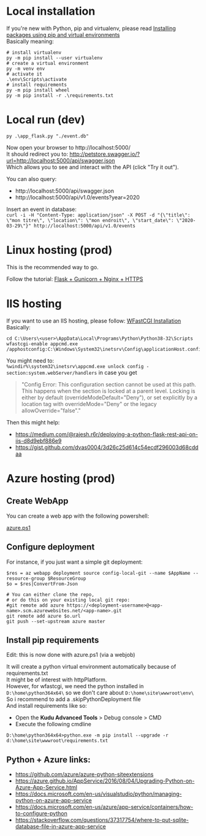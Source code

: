# Local installation

If you're new with Python, pip and virtualenv, please read [Installing packages using pip and virtual environments](https://packaging.python.org/guides/installing-using-pip-and-virtual-environments/)  
Basically meaning:
```
# install virtualenv
py -m pip install --user virtualenv
# create a virtual environment
py -m venv env
# activate it
.\env\Scripts\activate
# install requirements
py -m pip install wheel
py -m pip install -r .\requirements.txt
```

# Local run (dev)

`py .\app_flask.py "./event.db"`

Now open your browser to http://localhost:5000/  
It should redirect you to:
http://petstore.swagger.io/?url=http://localhost:5000/api/swagger.json  
Which allows you to see and interact with the API (click "Try it out").

You can also query:
* http://localhost:5000/api/swagger.json
* http://localhost:5000/api/v1.0/events?year=2020

Insert an event in database:  
`curl -i -H "Content-Type: application/json" -X POST -d "{\"title\": \"mon titre\", \"location\": \"mon endroit\", \"start_date\": \"2020-03-29\"}" http://localhost:5000/api/v1.0/events`


# Linux hosting (prod)

This is the recommended way to go.  

Follow the tutorial: [Flask + Gunicorn + Nginx + HTTPS](VPS.md)


# IIS hosting
If you want to use an IIS hosting, please follow: [WFastCGI Installation](https://pypi.org/project/wfastcgi/)  
Basically:
```
cd C:\Users\<user>\AppData\Local\Programs\Python\Python38-32\Scripts
wfastcgi-enable appcmd.exe /apphostconfig:C:\Windows\System32\inetsrv\Config\applicationHost.config
```

You might need to:  
`%windir%\system32\inetsrv\appcmd.exe unlock config -section:system.webServer/handlers`
in case you get  
> "Config Error: This configuration section cannot be used at this path. This happens when the section is locked at a parent level. Locking is either by default (overrideModeDefault="Deny"), or set explicitly by a location tag with overrideMode="Deny" or the legacy allowOverride="false"."

Then this might help:
* https://medium.com/@rajesh.r6r/deploying-a-python-flask-rest-api-on-iis-d8d9ebf886e9
* https://gist.github.com/dvas0004/3d26c25d614c54ecdf296003d68cddaa



# Azure hosting (prod)

## Create WebApp

You can create a web app with the following powershell:

[azure.ps1](azure.ps1)

## Configure deployment

For instance, if you just want a simple git deployment:
```
$res = az webapp deployment source config-local-git --name $AppName --resource-group $ResourceGroup
$o = $res|ConvertFrom-Json

# You can either clone the repo,
# or do this on your existing local git repo:
#git remote add azure https://<deployment-username>@<app-name>.scm.azurewebsites.net/<app-name>.git 
git remote add azure $o.url
git push --set-upstream azure master
```

## Install pip requirements

Edit: this is now done with azure.ps1 (via a webjob)

It will create a python virtual environment automatically because of requirements.txt  
It might be of interest with httpPlatform.  
However, for wfastcgi, we need the python installed in `D:\home\python364x64\` so we don't care about `D:\home\site\wwwroot\env\`  
So i recommend to add a .skipPythonDeployment file  
And install requirements like so:
* Open the **Kudu Advanced Tools** > Debug console > CMD
* Execute the following cmdline

`D:\home\python364x64>python.exe -m pip install --upgrade -r d:\home\site\wwwroot\requirements.txt`


## Python + Azure links:
* https://github.com/azure/azure-python-siteextensions
* https://azure.github.io/AppService/2016/08/04/Upgrading-Python-on-Azure-App-Service.html
* https://docs.microsoft.com/en-us/visualstudio/python/managing-python-on-azure-app-service
* https://docs.microsoft.com/en-us/azure/app-service/containers/how-to-configure-python
* https://stackoverflow.com/questions/37317754/where-to-put-sqlite-database-file-in-azure-app-service
